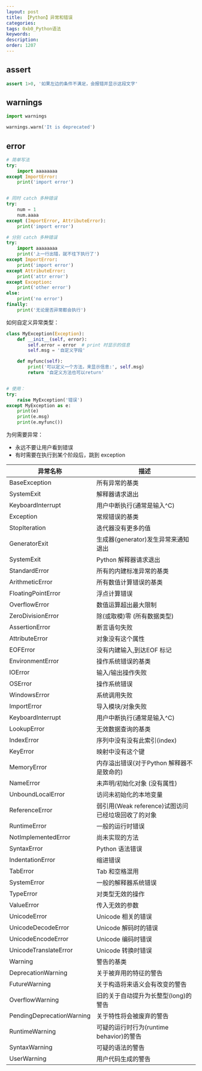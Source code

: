 ```yaml
---
layout: post
title: 【Python】异常和错误
categories:
tags: 0xb0_Python语法
keywords:
description:
order: 1207
---
```


## assert

```python
assert 1>0, '如果左边的条件不满足，会报错并显示这段文字'
```

## warnings

```python
import warnings

warnings.warn('It is deprecated')
```

## error


```python
# 简单写法
try:
    import aaaaaaaa
except ImportError:
    print('import error')


# 同时 catch 多种错误
try:
    num = 1
    num.aaaa
except (ImportError, AttributeError):
    print('import error')

# 分别 catch 多种错误
try:
    import aaaaaaaa
    print('上一行出错，就不往下执行了')
except ImportError:
    print('import error')
except AttributeError:
    print('attr error')
except Exception:
    print('other error')
else:
    print('no error')
finally:
    print('无论是否异常都会执行')
```


如何自定义异常类型：
```python
class MyException(Exception):
    def __init__(self, error):
        self.error = error  # print 时显示的信息
        self.msg = '自定义字段'

    def myfunc(self):
        print('可以定义一个方法，来显示信息:', self.msg)
        return '自定义方法也可以return'


# 使用：
try:
    raise MyException('错误')
except MyException as e:
    print(e)
    print(e.msg)
    print(e.myfunc())
```

为何需要异常：
- 永远不要让用户看到错误
- 有时需要在执行到某个阶段后，跳到 exception


| 异常名称                      | 描述                                  |
|---------------------------|-------------------------------------|
| BaseException             | 所有异常的基类                             |
| SystemExit                | 解释器请求退出                             |
| KeyboardInterrupt         | 用户中断执行\(通常是输入^C\)                   |
| Exception                 | 常规错误的基类                             |
| StopIteration             | 迭代器没有更多的值                           |
| GeneratorExit             | 生成器\(generator\)发生异常来通知退出           |
| SystemExit                | Python 解释器请求退出                      |
| StandardError             | 所有的内建标准异常的基类                        |
| ArithmeticError           | 所有数值计算错误的基类                         |
| FloatingPointError        | 浮点计算错误                              |
| OverflowError             | 数值运算超出最大限制                          |
| ZeroDivisionError         | 除\(或取模\)零 \(所有数据类型\)                |
| AssertionError            | 断言语句失败                              |
| AttributeError            | 对象没有这个属性                            |
| EOFError                  | 没有内建输入,到达EOF 标记                     |
| EnvironmentError          | 操作系统错误的基类                           |
| IOError                   | 输入/输出操作失败                           |
| OSError                   | 操作系统错误                              |
| WindowsError              | 系统调用失败                              |
| ImportError               | 导入模块/对象失败                           |
| KeyboardInterrupt         | 用户中断执行\(通常是输入^C\)                   |
| LookupError               | 无效数据查询的基类                           |
| IndexError                | 序列中没有没有此索引\(index\)                 |
| KeyError                  | 映射中没有这个键                            |
| MemoryError               | 内存溢出错误\(对于Python 解释器不是致命的\)         |
| NameError                 | 未声明/初始化对象 \(没有属性\)                  |
| UnboundLocalError         | 访问未初始化的本地变量                         |
| ReferenceError            | 弱引用\(Weak reference\)试图访问已经垃圾回收了的对象 |
| RuntimeError              | 一般的运行时错误                            |
| NotImplementedError       | 尚未实现的方法                             |
| SyntaxError               | Python 语法错误                         |
| IndentationError          | 缩进错误                                |
| TabError                  | Tab 和空格混用                           |
| SystemError               | 一般的解释器系统错误                          |
| TypeError                 | 对类型无效的操作                            |
| ValueError                | 传入无效的参数                             |
| UnicodeError              | Unicode 相关的错误                       |
| UnicodeDecodeError        | Unicode 解码时的错误                      |
| UnicodeEncodeError        | Unicode 编码时错误                       |
| UnicodeTranslateError     | Unicode 转换时错误                       |
| Warning                   | 警告的基类                               |
| DeprecationWarning        | 关于被弃用的特征的警告                         |
| FutureWarning             | 关于构造将来语义会有改变的警告                     |
| OverflowWarning           | 旧的关于自动提升为长整型\(long\)的警告             |
| PendingDeprecationWarning | 关于特性将会被废弃的警告                        |
| RuntimeWarning            | 可疑的运行时行为\(runtime behavior\)的警告     |
| SyntaxWarning             | 可疑的语法的警告                            |
| UserWarning               | 用户代码生成的警告                           |
